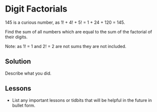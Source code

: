 # Digit Factorials

145 is a curious number, as 1! + 4! + 5! = 1 + 24 + 120 = 145.

Find the sum of all numbers which are equal to the sum of the factorial of 
their digits.

Note: as 1! = 1 and 2! = 2 are not sums they are not included.


## Solution 


Describe what you did.


## Lessons


* List any important lessons or tidbits that will be helpful in
the future in bullet form.